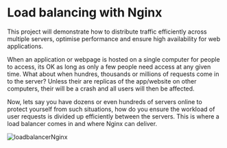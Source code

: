 # Load balancing with Nginx

This project will demonstrate how to distribute traffic efficiently across multiple servers, optimise performance and ensure high availability for web applications. 


When an application or webpage is hosted on a single computer for people to access, its OK as long as only a few people need access at any given time. What about when hundres, thousands or millions of requests come in to the server? Unless their are replicas of the app/website on other computers, their will be a crash and all users will then be affected. 

Now, lets say you have dozens or even hundreds of servers online to protect yourself from such situations, how do you ensure the workload of user requests is divided up efficiently between the servers. This is where a load balancer comes in and where Nginx can deliver. 

![loadbalancerNginx](https://miro.medium.com/v2/resize:fit:1400/format:webp/1*TrNJZqECEj0eVuJDeNKtNQ.png)
